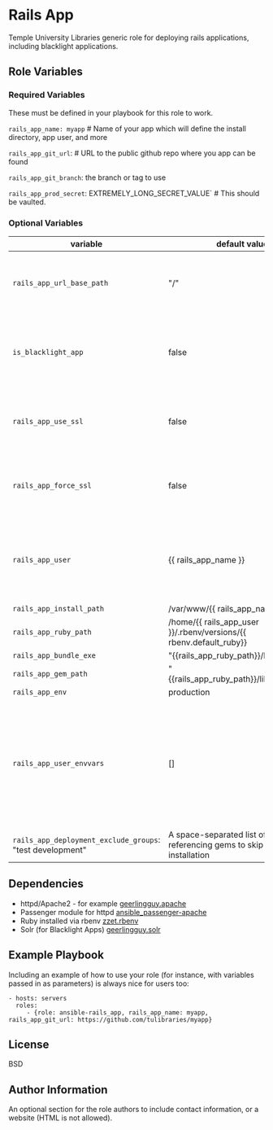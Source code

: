 Rails App
=========

Temple University Libraries generic role for deploying rails applications, including blacklight applications.

Role Variables
--------------


### Required Variables
These must be defined in your playbook for this role to work.

`rails_app_name: myapp` # Name of your app which will define the install directory, app user, and more

`rails_app_git_url`: # URL to the public github repo where you app can be found

`rails_app_git_branch`: the branch or tag to use 

`rails_app_prod_secret`: EXTREMELY_LONG_SECRET_VALUE` # This should be vaulted.

### Optional Variables

| variable  | default value  | description  |
|---|---|---|
| `rails_app_url_base_path` | "/" | The url path where the application will be served  |
| `is_blacklight_app` | false | If this is a blacklight app, then it does some Blacklight specific things  |
| `rails_app_use_ssl` | false   |  Set to true to create ssl virtual hosts and add certificates |
| `rails_app_force_ssl` | false   |  Set to true to redirect all incoming traffic to https |
|`rails_app_user`   |  {{ rails_app_name }} |  The user that runs the app, under whose account rbenv is installed |
| `rails_app_install_path` | /var/www/{{ rails_app_name }} |   |
| `rails_app_ruby_path` | /home/{{ rails_app_user }}/.rbenv/versions/{{ rbenv.default_ruby}} |   |
| `rails_app_bundle_exe` | "{{rails_app_ruby_path}}/bin/bundle" |   |
| `rails_app_gem_path` | "{{rails_app_ruby_path}}/lib/ruby/gems" |   |
| `rails_app_env` | production |   |
| `rails_app_user_envvars`| [] | Array of dictionaries of evvars to be set. `{envvar: "COW", value: "moo"}`. Can also take an `when` for conditional envvar setting |
| `rails_app_deployment_exclude_groups`: "test development" | A space-separated list of groups referencing gems to skip during installation |



Dependencies
------------

* httpd/Apache2 - for example [geerlingguy.apache](https://galaxy.ansible.com/geerlingguy/apache/)
* Passenger module for httpd [ansible_passenger-apache](https://github.com/tulibraries/ansible_passenger-apache)
* Ruby installed via rbenv [zzet.rbenv](https://galaxy.ansible.com/zzet/rbenv)
* Solr (for Blacklight Apps) [geerlingguy.solr](https://galaxy.ansible.com/geerlingguy/solr/)


Example Playbook
----------------

Including an example of how to use your role (for instance, with variables passed in as parameters) is always nice for users too:

    - hosts: servers
      roles:
         - {role: ansible-rails_app, rails_app_name: myapp, rails_app_git_url: https://github.com/tulibraries/myapp}

License
-------

BSD

Author Information
------------------

An optional section for the role authors to include contact information, or a website (HTML is not allowed).
